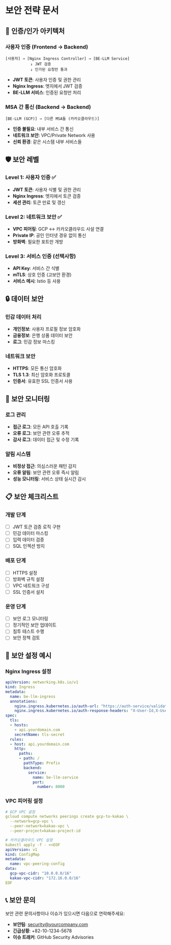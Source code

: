 # 보안 전략 문서

## 🔐 인증/인가 아키텍처

### 사용자 인증 (Frontend → Backend)
```
[사용자] → [Nginx Ingress Controller] → [BE-LLM Service]
           ↓ JWT 검증
           ↓ 인가된 요청만 통과
```

- **JWT 토큰**: 사용자 인증 및 권한 관리
- **Nginx Ingress**: 엣지에서 JWT 검증
- **BE-LLM 서비스**: 인증된 요청만 처리

### MSA 간 통신 (Backend → Backend)
```
[BE-LLM (GCP)] → [다른 MSA들 (카카오클라우드)]
```

- **인증 불필요**: 내부 서비스 간 통신
- **네트워크 보안**: VPC/Private Network 사용
- **신뢰 환경**: 같은 시스템 내부 서비스들

## 🛡️ 보안 레벨

### Level 1: 사용자 인증 ✅
- **JWT 토큰**: 사용자 식별 및 권한 관리
- **Nginx Ingress**: 엣지에서 토큰 검증
- **세션 관리**: 토큰 만료 및 갱신

### Level 2: 네트워크 보안 ✅
- **VPC 피어링**: GCP ↔ 카카오클라우드 사설 연결
- **Private IP**: 공인 인터넷 경유 없이 통신
- **방화벽**: 필요한 포트만 개방

### Level 3: 서비스 인증 (선택사항)
- **API Key**: 서비스 간 식별
- **mTLS**: 상호 인증 (고보안 환경)
- **서비스 메시**: Istio 등 사용

## 🔒 데이터 보안

### 민감 데이터 처리
- **개인정보**: 사용자 프로필 정보 암호화
- **금융정보**: 은행 상품 데이터 보안
- **로그**: 민감 정보 마스킹

### 네트워크 보안
- **HTTPS**: 모든 통신 암호화
- **TLS 1.3**: 최신 암호화 프로토콜
- **인증서**: 유효한 SSL 인증서 사용

## 🚨 보안 모니터링

### 로그 관리
- **접근 로그**: 모든 API 호출 기록
- **오류 로그**: 보안 관련 오류 추적
- **감사 로그**: 데이터 접근 및 수정 기록

### 알림 시스템
- **비정상 접근**: 의심스러운 패턴 감지
- **오류 알림**: 보안 관련 오류 즉시 알림
- **성능 모니터링**: 서비스 상태 실시간 감시

## 📋 보안 체크리스트

### 개발 단계
- [ ] JWT 토큰 검증 로직 구현
- [ ] 민감 데이터 마스킹
- [ ] 입력 데이터 검증
- [ ] SQL 인젝션 방지

### 배포 단계
- [ ] HTTPS 설정
- [ ] 방화벽 규칙 설정
- [ ] VPC 네트워크 구성
- [ ] SSL 인증서 설치

### 운영 단계
- [ ] 보안 로그 모니터링
- [ ] 정기적인 보안 업데이트
- [ ] 침투 테스트 수행
- [ ] 보안 정책 검토

## 🔧 보안 설정 예시

### Nginx Ingress 설정
```yaml
apiVersion: networking.k8s.io/v1
kind: Ingress
metadata:
  name: be-llm-ingress
  annotations:
    nginx.ingress.kubernetes.io/auth-url: "https://auth-service/validate"
    nginx.ingress.kubernetes.io/auth-response-headers: "X-User-Id,X-User-Role"
spec:
  tls:
  - hosts:
    - api.yourdomain.com
    secretName: tls-secret
  rules:
  - host: api.yourdomain.com
    http:
      paths:
      - path: /
        pathType: Prefix
        backend:
          service:
            name: be-llm-service
            port:
              number: 8000
```

### VPC 피어링 설정
```yaml
# GCP VPC 설정
gcloud compute networks peerings create gcp-to-kakao \
  --network=gcp-vpc \
  --peer-network=kakao-vpc \
  --peer-project=kakao-project-id

# 카카오클라우드 VPC 설정
kubectl apply -f - <<EOF
apiVersion: v1
kind: ConfigMap
metadata:
  name: vpc-peering-config
data:
  gcp-vpc-cidr: "10.0.0.0/16"
  kakao-vpc-cidr: "172.16.0.0/16"
EOF
```

## 📞 보안 문의

보안 관련 문의사항이나 이슈가 있으시면 다음으로 연락해주세요:
- **보안팀**: security@yourcompany.com
- **긴급상황**: +82-10-1234-5678
- **이슈 트래커**: GitHub Security Advisories
